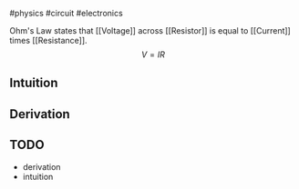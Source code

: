 #physics #circuit #electronics  

Ohm's Law states that [[Voltage]] across [[Resistor]] is equal to [[Current]] times [[Resistance]].
$$V = IR$$

## Intuition

## Derivation

## TODO
- derivation
- intuition